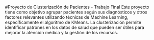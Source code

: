 #Proyecto de Clusterización de Pacientes - Trabajo Final
Este proyecto tiene como objetivo agrupar pacientes según sus diagnósticos y otros factores relevantes utilizando técnicas de Machine Learning, específicamente el algoritmo de KMeans. La clusterización permite identificar patrones en los datos de salud que pueden ser útiles para mejorar la atención médica y la gestión de los recursos.
